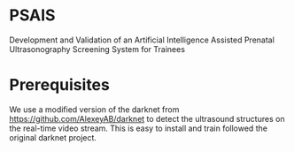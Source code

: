 # PSAIS
Development and Validation of an Artificial Intelligence Assisted Prenatal Ultrasonography Screening System for Trainees

# Prerequisites

We use a modified version of the darknet from https://github.com/AlexeyAB/darknet to detect the ultrasound structures on the real-time video stream.  This is easy to install and train followed the original darknet project.
